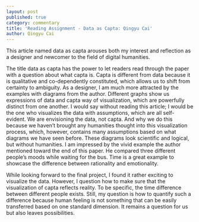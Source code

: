 ```yaml
---
layout: post
published: true
category: commentary
title: 'Reading Assignment - Data as Capta: Qingyu Cai'
author: Qingyu Cai
---
```

This article named data as capta arouses both my interest and reflection as a designer and newcomer to the field of digital humanities. 

The title data as capta has the power to let readers read through the paper with a question about what capta is. Capta is different from data because it is qualitative and co-dependently constituted, which allows us to shift from certainty to ambiguity. As a designer, I am much more attracted by the examples with diagrams from the author. Different graphs show us expressions of data and capta way of visualization, which are powerfully distinct from one another. I would say without reading this article; I would be the one who visualizes the data with assumptions, which are all self-evident. We are envisioning the data, not capta. And why we do this because we haven’t brought any humanities thought into this visualization process, which, however, contains many assumptions based on what diagrams we have seen before. These diagrams look scientific and logical, but without humanities. I am impressed by the vivid example the author mentioned toward the end of this paper. He compared three different people’s moods while waiting for the bus. Time is a great example to showcase the difference between rationality and emotionality.

While looking forward to the final project, I found it rather exciting to visualize the data. However, I question how to make sure that the visualization of capta reflects reality. To be specific, the time difference between different people exists. Still, my question is how to quantify such a difference because human feeling is not something that can be easily transferred based on one standard dimension. It remains a question for us but also leaves possibilities.

